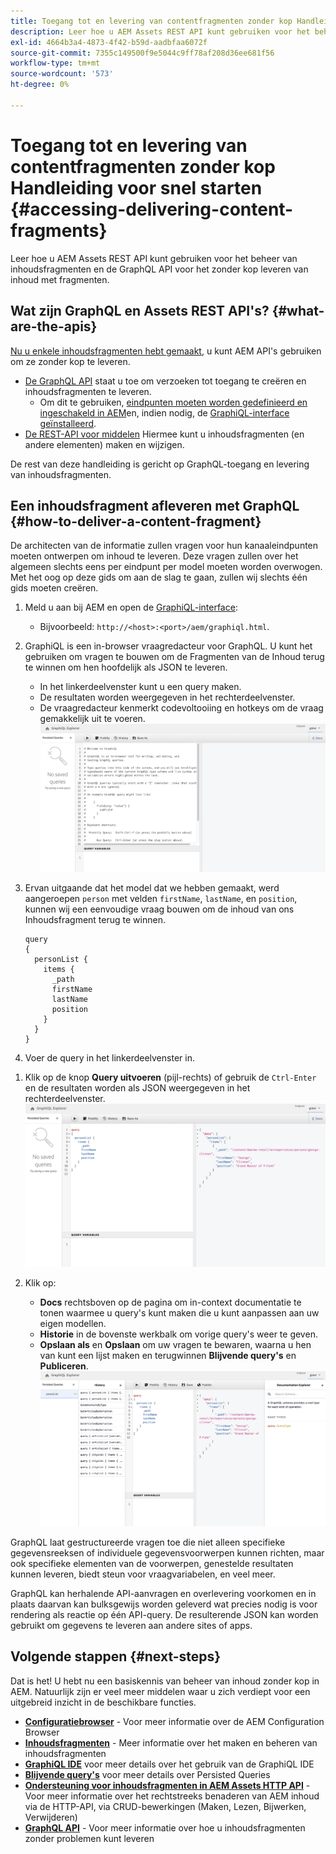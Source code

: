 ```yaml
---
title: Toegang tot en levering van contentfragmenten zonder kop Handleiding voor snel starten
description: Leer hoe u AEM Assets REST API kunt gebruiken voor het beheer van inhoudsfragmenten en de GraphQL API voor het zonder kop leveren van inhoud met fragmenten.
exl-id: 4664b3a4-4873-4f42-b59d-aadbfaa6072f
source-git-commit: 7355c149500f9e5044c9ff78af208d36ee681f56
workflow-type: tm+mt
source-wordcount: '573'
ht-degree: 0%

---
```


# Toegang tot en levering van contentfragmenten zonder kop Handleiding voor snel starten {#accessing-delivering-content-fragments}

Leer hoe u AEM Assets REST API kunt gebruiken voor het beheer van inhoudsfragmenten en de GraphQL API voor het zonder kop leveren van inhoud met fragmenten.

## Wat zijn GraphQL en Assets REST API&#39;s? {#what-are-the-apis}

[Nu u enkele inhoudsfragmenten hebt gemaakt,](create-content-fragment.md) u kunt AEM API&#39;s gebruiken om ze zonder kop te leveren.

* [De GraphQL API](/help/sites-developing/headless/graphql-api/graphql-api-content-fragments.md) staat u toe om verzoeken tot toegang te creëren en inhoudsfragmenten te leveren.
   * Om dit te gebruiken, [eindpunten moeten worden gedefinieerd en ingeschakeld in AEM](/help/sites-developing/headless/graphql-api/graphql-endpoint.md#enabling-graphql-endpoint)en, indien nodig, de [GraphiQL-interface geïnstalleerd](/help/sites-developing/headless/graphql-api/graphql-api-content-fragments.md#installing-graphiql-interface).
* [De REST-API voor middelen](/help/assets/assets-api-content-fragments.md) Hiermee kunt u inhoudsfragmenten (en andere elementen) maken en wijzigen.

De rest van deze handleiding is gericht op GraphQL-toegang en levering van inhoudsfragmenten.

## Een inhoudsfragment afleveren met GraphQL {#how-to-deliver-a-content-fragment}

De architecten van de informatie zullen vragen voor hun kanaaleindpunten moeten ontwerpen om inhoud te leveren. Deze vragen zullen over het algemeen slechts eens per eindpunt per model moeten worden overwogen. Met het oog op deze gids om aan de slag te gaan, zullen wij slechts één gids moeten creëren.

1. Meld u aan bij AEM en open de [GraphiQL-interface](/help/sites-developing/headless/graphql-api/graphiql-ide.md):
   * Bijvoorbeeld: `http://<host>:<port>/aem/graphiql.html`.

1. GraphiQL is een in-browser vraagredacteur voor GraphQL. U kunt het gebruiken om vragen te bouwen om de Fragmenten van de Inhoud terug te winnen om hen hoofdelijk als JSON te leveren.
   * In het linkerdeelvenster kunt u een query maken.
   * De resultaten worden weergegeven in het rechterdeelvenster.
   * De vraagredacteur kenmerkt codevoltooiing en hotkeys om de vraag gemakkelijk uit te voeren.
      ![GraphiQL-editor](assets/graphiql.png)

1. Ervan uitgaande dat het model dat we hebben gemaakt, werd aangeroepen `person` met velden `firstName`, `lastName`, en `position`, kunnen wij een eenvoudige vraag bouwen om de inhoud van ons Inhoudsfragment terug te winnen.

   ```text
   query 
   {
     personList {
       items {
         _path
         firstName
         lastName
         position
       }
     }
   }
   ```

1. Voer de query in het linkerdeelvenster in.

<!--
   ![GraphiQL query](assets/graphiql-query.png)
-->

1. Klik op de knop **Query uitvoeren** (pijl-rechts) of gebruik de `Ctrl-Enter` en de resultaten worden als JSON weergegeven in het rechterdeelvenster.
   ![GraphiQL-resultaten](assets/graphiql-results.png)

1. Klik op:
   * **Docs** rechtsboven op de pagina om in-context documentatie te tonen waarmee u query&#39;s kunt maken die u kunt aanpassen aan uw eigen modellen.
   * **Historie** in de bovenste werkbalk om vorige query&#39;s weer te geven.
   * **Opslaan als** en **Opslaan** om uw vragen te bewaren, waarna u hen van kunt een lijst maken en terugwinnen **Blijvende query&#39;s** en **Publiceren**.
      ![GraphiQL-documentatie](assets/graphiql-documentation.png)

GraphQL laat gestructureerde vragen toe die niet alleen specifieke gegevensreeksen of individuele gegevensvoorwerpen kunnen richten, maar ook specifieke elementen van de voorwerpen, genestelde resultaten kunnen leveren, biedt steun voor vraagvariabelen, en veel meer.

GraphQL kan herhalende API-aanvragen en overlevering voorkomen en in plaats daarvan kan bulksgewijs worden geleverd wat precies nodig is voor rendering als reactie op één API-query. De resulterende JSON kan worden gebruikt om gegevens te leveren aan andere sites of apps.

## Volgende stappen {#next-steps}

Dat is het! U hebt nu een basiskennis van beheer van inhoud zonder kop in AEM. Natuurlijk zijn er veel meer middelen waar u zich verdiept voor een uitgebreid inzicht in de beschikbare functies.

* **[Configuratiebrowser](create-configuration.md)** - Voor meer informatie over de AEM Configuration Browser
* **[Inhoudsfragmenten](/help/assets/content-fragments/content-fragments.md)** - Meer informatie over het maken en beheren van inhoudsfragmenten
* **[GraphiQL IDE](/help/sites-developing/headless/graphql-api/graphiql-ide.md)** voor meer details over het gebruik van de GraphiQL IDE
* **[Blijvende query&#39;s](/help/sites-developing/headless/graphql-api/persisted-queries.md)** voor meer details over Persisted Queries
* **[Ondersteuning voor inhoudsfragmenten in AEM Assets HTTP API](/help/assets/assets-api-content-fragments.md)** - Voor meer informatie over het rechtstreeks benaderen van AEM inhoud via de HTTP-API, via CRUD-bewerkingen (Maken, Lezen, Bijwerken, Verwijderen)
* **[GraphQL API](/help/sites-developing/headless/graphql-api/graphql-api-content-fragments.md)** - Voor meer informatie over hoe u inhoudsfragmenten zonder problemen kunt leveren
